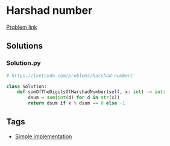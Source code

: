 # Harshad number

[Problem link](https://leetcode.com/problems/harshad-number/)

## Solutions


### Solution.py
```py
# https://leetcode.com/problems/harshad-number/

class Solution:
    def sumOfTheDigitsOfHarshadNumber(self, x: int) -> int:
        dsum = sum(int(d) for d in str(x))
        return dsum if x % dsum == 0 else -1
```
## Tags

* [Simple implementation](/Collections/simple-implementation.md#simple-implementation)
